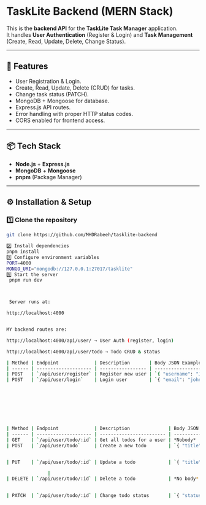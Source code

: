 # TaskLite Backend (MERN Stack)

This is the **backend API** for the **TaskLite Task Manager** application.  
It handles **User Authentication** (Register & Login) and **Task Management** (Create, Read, Update, Delete, Change Status).

---

## 🚀 Features
- User Registration & Login.
- Create, Read, Update, Delete (CRUD) for tasks.
- Change task status (PATCH).
- MongoDB + Mongoose for database.
- Express.js API routes.
- Error handling with proper HTTP status codes.
- CORS enabled for frontend access.

---

## 📦 Tech Stack
- **Node.js** + **Express.js**
- **MongoDB** + **Mongoose**
- **pnpm** (Package Manager)

---

## ⚙️ Installation & Setup

### 1️⃣ Clone the repository
```bash
git clone https://github.com/MHDRabeeh/tasklite-backend

2️⃣ Install dependencies
pnpm install
3️⃣ Configure environment variables
PORT=4000
MONGO_URI="mongodb://127.0.0.1:27017/tasklite"
5️⃣ Start the server
 pnpm run dev



 Server runs at:

http://localhost:4000


MY backend routes are:

http://localhost:4000/api/user/ → User Auth (register, login)

http://localhost:4000/api/user/todo → Todo CRUD & status

| Method | Endpoint             | Description       | Body JSON Example                                     |
| ------ | -------------------- | ----------------- | ----------------------------------------------------- |
| POST   | `/api/user/register` | Register new user | `{ "username": "John", "email": "john@example.com" }` |
| POST   | `/api/user/login`    | Login user        | `{ "email": "john@example.com" }`                     |








| Method | Endpoint             | Description              | Body JSON Example                                                                                                                                     |
| ------ | -------------------- | ------------------------ | ----------------------------------------------------------------------------------------------------------------------------------------------------- |
| GET    | `/api/user/todo/:id` | Get all todos for a user | *Nobody*                                                                                                                                             |
| POST   | `/api/user/todo`     | Create a new todo        | `{ "title": "Sample Task", "description": "Details", "status": "To  Do", "userId": "USER_ID", "priority": "High", "dueDate": "2025-08-10T00:00:00Z" }` |


| PUT    | `/api/user/todo/:id` | Update a todo            | `{ "title": "Updated", "description": "Updated", "status": "In Progress", "priority": "Medium", "dueDate": "2025-08-12T00:00:00Z" }`   

               |
| DELETE | `/api/user/todo/:id` | Delete a todo            | *No body*    

                                                                                                                                         |
| PATCH  | `/api/user/todo/:id` | Change todo status       | `{ "status": "Done" }`                                                                                                                                |



